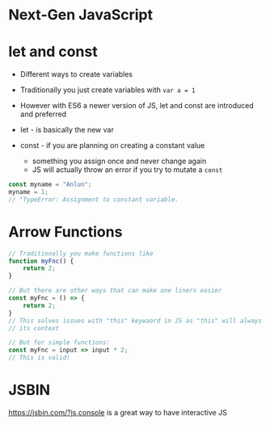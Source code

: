 # Next-Gen JavaScript

# let and const
* Different ways to create variables
* Traditionally you just create variables with `var a = 1`
* However with ES6 a newer version of JS, let and const are introduced and preferred

* let - is basically the new var
* const - if you are planning on creating a constant value
  * something you assign once and never change again
  * JS will actually throw an error if you try to mutate a `const`

```javascript
const myname = "Anlun";
myname = 1;
// "TypeError: Assignment to constant variable.
```

# Arrow Functions
```javascript
// Traditionally you make functions like
function myFnc() {
    return 2;
}

// But there are other ways that can make one liners easier
const myFnc = () => {
    return 2;
}
// This solves issues with "this" keywaord in JS as "this" will always keep
// its context

// But for simple functions:
const myFnc = input => input * 2;
// This is valid!
```

# JSBIN

https://jsbin.com/?js,console is a great way to 
have interactive JS